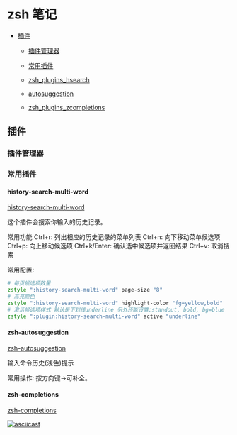 
# zsh 笔记

* [插件](#zsh_plugins)
  * [插件管理器](#zsh_plugins_mgs)

  * [常用插件](#zsh_plugzsh_plugins_common)
  * [zsh_plugins_hsearch](#zsh_plugins_hsearch)
  * [autosuggestion](#zsh_plugins_autosuggestion)
  * [zsh_plugins_zcompletions](#zsh_plugins_zcompletions)

## <span id="zsh_plugins">插件</span>

### <span id="zsh_plugins_mgs">插件管理器</span>

### <span id="zsh_plugins_common">常用插件</span>

#### <span id="zsh_plugins_hsearch">history-search-multi-word</span>

 [history-search-multi-word](https://github.com/zdharma/history-search-multi-word)

 这个插件会搜索你输入的历史记录。

 常用功能
 Ctrl+r: 列出相应的历史记录的菜单列表
 Ctrl+n: 向下移动菜单候选项
 Ctrl+p: 向上移动候选项
 Ctrl+k/Enter: 确认选中候选项并返回结果
 Ctrl+v: 取消搜索

 常用配置:

 ```zsh
 # 每页候选项数量
 zstyle ":history-search-multi-word" page-size "8" 
 # 高亮颜色
 zstyle ":history-search-multi-word" highlight-color "fg=yellow,bold"
 # 激活候选项样式 默认是下划线underline 另外还能设置:standout, bold, bg=blue
 zstyle ":plugin:history-search-multi-word" active "underline"

 ```

#### <span id="zsh_plugins_autosuggestion">zsh-autosuggestion</span>

 [zsh-autosuggestion](https://github.com/zsh-users/zsh-autosuggestions)

输入命令历史(浅色)提示

常用操作:
按方向键->可补全。

#### <span id="zsh_plugins_zcompletions">zsh-completions</span>

[zsh-completions](https://github.com/zsh-users/zsh-completions)

[![asciicast](https://asciinema.org/a/266997.svg)](https://asciinema.org/a/266997)

